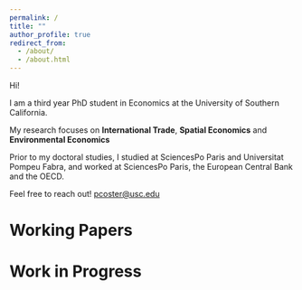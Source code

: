 ```yaml
---
permalink: /
title: ""
author_profile: true
redirect_from: 
  - /about/
  - /about.html
---
```


Hi!

I am a third year PhD student in Economics at the University of Southern California. 

My research focuses on **International Trade**, **Spatial Economics** and **Environmental Economics**

Prior to my doctoral studies, I studied at SciencesPo Paris and Universitat Pompeu Fabra, and worked at SciencesPo Paris, the European Central Bank and the OECD.

Feel free to reach out!  <pcoster@usc.edu>


Working Papers
======


Work in Progress
======



